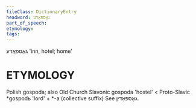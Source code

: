 ```yaml
---
fileClass: DictionaryEntry
headword: גאָספּאָדע
part_of_speech: 
etymology: 
tags: 
---
```

גאָספּאָדע
'inn, hotel; home'

ETYMOLOGY
===========
Polish gospoda; also Old Church Slavonic gospoda 'hostel' < Proto-Slavic *gospodь 'lord' +‎ *-a (collective suffix)
See גאָספּאָדין.